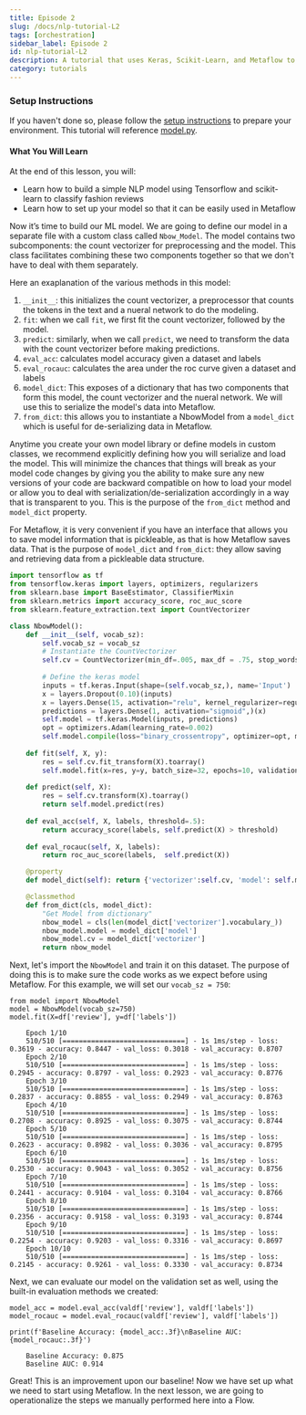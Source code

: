 ```yaml
---
title: Episode 2
slug: /docs/nlp-tutorial-L2
tags: [orchestration]
sidebar_label: Episode 2
id: nlp-tutorial-L2
description: A tutorial that uses Keras, Scikit-Learn, and Metaflow to operationalize a machine learning workflow.
category: tutorials
---
```



<!-- WARNING: THIS FILE WAS AUTOGENERATED! DO NOT EDIT! Instead, edit the notebook w/the location & name as this file. -->

### Setup Instructions

If you haven't done so, please follow the [setup instructions](./nlp-tutorial-setup) to prepare your environment.  This tutorial will reference [model.py](https://github.com/outerbounds/tutorials/blob/main/nlp/model.py).

#### What You Will Learn
At the end of this lesson, you will:
    
* Learn how to build a simple NLP model using Tensorflow and scikit-learn to classify fashion reviews
* Learn how to set up your model so that it can be easily used in Metaflow

<Wrapper>
<Highlight>


Now it’s time to build our ML model.  We are going to define our model in a separate file with a custom class called `Nbow_Model`.  The model contains two subcomponents: the count vectorizer for preprocessing and the model.  This class facilitates combining these two components together so that we don't have to deal with them separately.

</Highlight>


Here an exaplanation of the various methods in this model:

1. `__init__`: this initializes the count vectorizer, a preprocessor that counts the tokens in the text and a nueral network to do the modeling.
2. `fit`:  when we call `fit`, we first fit the count vectorizer, followed by the model. 
3.  `predict`: similarly, when we call `predict`, we need to transform the data with the count vectorizer before making predictions.
4. `eval_acc`: calculates model accuracy given a dataset and labels
5. `eval_rocauc`: calculates the area under the roc curve given a dataset and labels
6. `model_dict`: This exposes of a dictionary that has two components that form this model, the count vectorizer and the nueral network.  We will use this to serialize the model's data into Metaflow. 
7.  `from_dict`: this allows you to instantiate a NbowModel from a `model_dict` which is useful for de-serializing data in Metaflow.

Anytime you create your own model library or define models in custom classes, we recommend explicitly defining how you will serialize and load the model.  This will minimize the chances that things will break as your model code changes by giving you the ability to make sure any new versions of your code are backward compatible on how to load your model or allow you to deal with serialization/de-serialization accordingly in a way that is transparent to you.  This is the purpose of the `from_dict` method and `model_dict` property.  

For Metaflow, it is very convenient if you have an interface that allows you to save model information that is pickleable, as that is how Metaflow saves data.  That is the purpose of `model_dict` and `from_dict`: they allow saving and retrieving data from a pickleable data structure.

<RHS>



```py title="model.py"
import tensorflow as tf
from tensorflow.keras import layers, optimizers, regularizers
from sklearn.base import BaseEstimator, ClassifierMixin
from sklearn.metrics import accuracy_score, roc_auc_score
from sklearn.feature_extraction.text import CountVectorizer

class NbowModel():
    def __init__(self, vocab_sz):
        self.vocab_sz = vocab_sz
        # Instantiate the CountVectorizer
        self.cv = CountVectorizer(min_df=.005, max_df = .75, stop_words='english', strip_accents='ascii', max_features=self.vocab_sz)
        
        # Define the keras model
        inputs = tf.keras.Input(shape=(self.vocab_sz,), name='Input')
        x = layers.Dropout(0.10)(inputs)
        x = layers.Dense(15, activation="relu", kernel_regularizer=regularizers.L1L2(l1=1e-5, l2=1e-4))(x)
        predictions = layers.Dense(1, activation="sigmoid",)(x)
        self.model = tf.keras.Model(inputs, predictions)
        opt = optimizers.Adam(learning_rate=0.002)
        self.model.compile(loss="binary_crossentropy", optimizer=opt, metrics=["accuracy"])
        
    def fit(self, X, y):
        res = self.cv.fit_transform(X).toarray()
        self.model.fit(x=res, y=y, batch_size=32, epochs=10, validation_split=.2)
    
    def predict(self, X):
        res = self.cv.transform(X).toarray()
        return self.model.predict(res)
    
    def eval_acc(self, X, labels, threshold=.5):
        return accuracy_score(labels, self.predict(X) > threshold)
    
    def eval_rocauc(self, X, labels):
        return roc_auc_score(labels,  self.predict(X))

    @property
    def model_dict(self): return {'vectorizer':self.cv, 'model': self.model}

    @classmethod
    def from_dict(cls, model_dict):
        "Get Model from dictionary"
        nbow_model = cls(len(model_dict['vectorizer'].vocabulary_))
        nbow_model.model = model_dict['model']
        nbow_model.cv = model_dict['vectorizer']
        return nbow_model
```

</RHS>


Next, let's import the `NbowModel` and train it on this dataset.  The purpose of doing this is to make sure the code works as we expect before using Metaflow.  For this example, we will set our `vocab_sz = 750`:


```
from model import NbowModel
model = NbowModel(vocab_sz=750)
model.fit(X=df['review'], y=df['labels'])
```

<CodeOutputBlock lang="">

```
    Epoch 1/10
    510/510 [==============================] - 1s 1ms/step - loss: 0.3619 - accuracy: 0.8447 - val_loss: 0.3018 - val_accuracy: 0.8707
    Epoch 2/10
    510/510 [==============================] - 1s 1ms/step - loss: 0.2945 - accuracy: 0.8797 - val_loss: 0.2923 - val_accuracy: 0.8776
    Epoch 3/10
    510/510 [==============================] - 1s 1ms/step - loss: 0.2837 - accuracy: 0.8855 - val_loss: 0.2949 - val_accuracy: 0.8763
    Epoch 4/10
    510/510 [==============================] - 1s 1ms/step - loss: 0.2708 - accuracy: 0.8925 - val_loss: 0.3075 - val_accuracy: 0.8744
    Epoch 5/10
    510/510 [==============================] - 1s 1ms/step - loss: 0.2623 - accuracy: 0.8982 - val_loss: 0.3036 - val_accuracy: 0.8795
    Epoch 6/10
    510/510 [==============================] - 1s 1ms/step - loss: 0.2530 - accuracy: 0.9043 - val_loss: 0.3052 - val_accuracy: 0.8756
    Epoch 7/10
    510/510 [==============================] - 1s 1ms/step - loss: 0.2441 - accuracy: 0.9104 - val_loss: 0.3104 - val_accuracy: 0.8766
    Epoch 8/10
    510/510 [==============================] - 1s 1ms/step - loss: 0.2356 - accuracy: 0.9158 - val_loss: 0.3193 - val_accuracy: 0.8744
    Epoch 9/10
    510/510 [==============================] - 1s 1ms/step - loss: 0.2254 - accuracy: 0.9203 - val_loss: 0.3316 - val_accuracy: 0.8697
    Epoch 10/10
    510/510 [==============================] - 1s 1ms/step - loss: 0.2145 - accuracy: 0.9261 - val_loss: 0.3330 - val_accuracy: 0.8734
```

</CodeOutputBlock>

</Wrapper>


Next, we can evaluate our model on the validation set as well, using the built-in evaluation methods we created:


```
model_acc = model.eval_acc(valdf['review'], valdf['labels'])
model_rocauc = model.eval_rocauc(valdf['review'], valdf['labels'])

print(f'Baseline Accuracy: {model_acc:.3f}\nBaseline AUC: {model_rocauc:.3f}')
```

<CodeOutputBlock lang="">

```
    Baseline Accuracy: 0.875
    Baseline AUC: 0.914
```

</CodeOutputBlock>

Great! This is an improvement upon our baseline!  Now we have set up what we need to start using Metaflow.  In the next lesson, we are going to operationalize the steps we manually performed here into a Flow.
